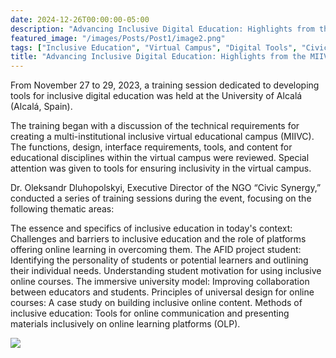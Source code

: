 ```yaml
---
date: 2024-12-26T00:00:00-05:00
description: "Advancing Inclusive Digital Education: Highlights from the MIIVC Training at the University of Alcalá"
featured_image: "/images/Posts/Post1/image2.png"
tags: ["Inclusive Education", "Virtual Campus", "Digital Tools", "Civic Synergy", "University of Alcalá", "AFID Project", "Online Learning", "Universal Design", "Teacher Training"]
title: "Advancing Inclusive Digital Education: Highlights from the MIIVC Training at the University of Alcalá"
---
```


From November 27 to 29, 2023, a training session dedicated to developing tools for inclusive digital education was held at the University of Alcalá (Alcalá, Spain).

The training began with a discussion of the technical requirements for creating a multi-institutional inclusive virtual educational campus (MIIVC). The functions, design, interface requirements, tools, and content for educational disciplines within the virtual campus were reviewed. Special attention was given to tools for ensuring inclusivity in the virtual campus.

Dr. Oleksandr Dluhopolskyi, Executive Director of the NGO “Civic Synergy,” conducted a series of training sessions during the event, focusing on the following thematic areas:

The essence and specifics of inclusive education in today's context: Challenges and barriers to inclusive education and the role of platforms offering online learning in overcoming them.
The AFID project student: Identifying the personality of students or potential learners and outlining their individual needs. Understanding student motivation for using inclusive online courses.
The immersive university model: Improving collaboration between educators and students.
Principles of universal design for online courses: A case study on building inclusive online content.
Methods of inclusive education: Tools for online communication and presenting materials inclusively on online learning platforms (OLP).<br/>


<img src="/images/Posts/Post1/image1.png"/>